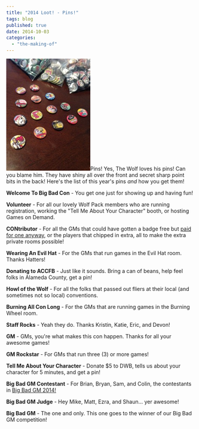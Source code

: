 ```yaml
---
title: "2014 Loot! - Pins!"
tags: blog
published: true
date: 2014-10-03
categories: 
  - "the-making-of"
---
```


[![Pins_01!](/images/Pins_01-225x300.jpg)](http://www.bigbadcon.com/wp-content/uploads/2014/10/Pins_01.jpg)Pins! Yes, The Wolf loves his pins! Can you blame him. They have shiny all over the front and secret sharp point bits in the back! Here's the list of this year's pins _and_ how you get them!

**Welcome To Big Bad Con** - You get one just for showing up and having fun!

**Volunteer** - For all our lovely Wolf Pack members who are running registration, working the "Tell Me About Your Character" booth, or hosting Games on Demand.

**CONtributor** - For all the GMs that could have gotten a badge free but [paid for one anyway](http://www.bigbadcon.com/nine-more-private-rooms-thanks-to-you/ "Nine more private rooms – Thanks to you!"), or the players that chipped in extra, all to make the extra private rooms possible!

**Wearing An Evil Hat** - For the GMs that run games in the Evil Hat room. Thanks Hatters!

**Donating to ACCFB** - Just like it sounds. Bring a can of beans, help feel folks in Alameda County, get a pin!

**Howl of the Wolf** - For all the folks that passed out fliers at their local (and sometimes not so local) conventions.

**Burning All Con Long** - For the GMs that are running games in the Burning Wheel room.

**Staff Rocks** - Yeah they do. Thanks Kristin, Katie, Eric, and Devon!

**GM** - GMs, you're what makes this con happen. Thanks for all your awesome games!

**GM Rockstar** - For GMs that run three (3) or more games!

**Tell Me About Your Character** - Donate $5 to DWB, tells us about your character for 5 minutes, and get a pin!

**Big Bad GM Contestant** - For Brian, Bryan, Sam, and Colin, the contestants in [Big Bad GM 2014!](http://www.bigbadcon.com/events/big-bad-gm-2014/ "Big Bad GM 2014")

**Big Bad GM Judge** - Hey Mike, Matt, Ezra, and Shaun... yer awesome!

**Big Bad GM** - The one and only. This one goes to the winner of our Big Bad GM competition!
